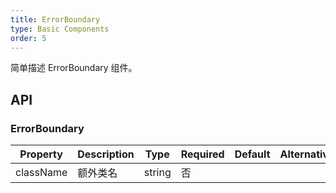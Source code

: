 ```yaml
---
title: ErrorBoundary
type: Basic Components
order: 5
---
```



简单描述 ErrorBoundary 组件。

## API

### ErrorBoundary

| Property  | Description | Type   | Required | Default | Alternative |
| --------- | ----------- | ------ | -------- | ------- | ----------- |
| className | 额外类名    | string | 否       |         |             |
